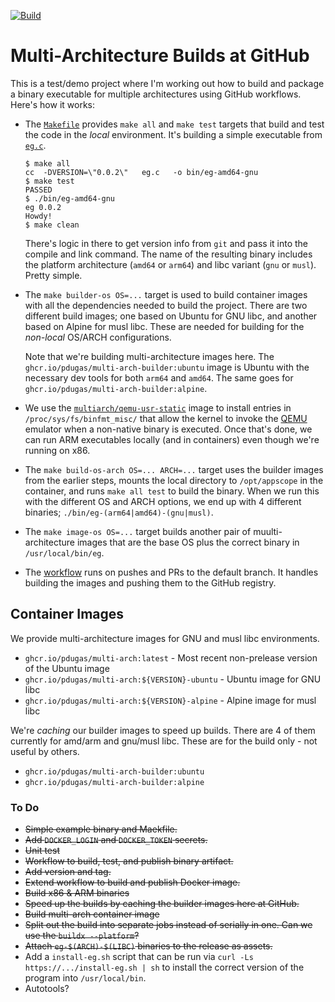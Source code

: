 [![Build](https://github.com/pdugas/multi-arch/actions/workflows/build.yml/badge.svg)](https://github.com/pdugas/multi-arch/actions/workflows/build.yml)

# Multi-Architecture Builds at GitHub

This is a test/demo project where I'm working out how to build and package a binary executable for multiple architectures using GitHub workflows. Here's how it works:

* The [`Makefile`](./Makefile) provides `make all` and `make test` targets that build and test the code in the _local_ environment. It's building a simple executable from [`eg.c`](./eg.c).

  ```shell
  $ make all
  cc  -DVERSION=\"0.0.2\"   eg.c   -o bin/eg-amd64-gnu
  $ make test
  PASSED
  $ ./bin/eg-amd64-gnu
  eg 0.0.2
  Howdy!
  $ make clean
  ```

  There's logic in there to get version info from `git` and pass it into the compile and link command. The name of the resulting binary includes the platform architecture (`amd64` or `arm64`) and libc variant (`gnu` or `musl`). Pretty simple.

* The `make builder-os OS=...` target is used to build container images with all the dependencies needed to build the project. There are two different build images; one based on Ubuntu for GNU libc, and another based on Alpine for musl libc. These are needed for building for the _non-local_ OS/ARCH configurations.

  Note that we're building multi-architecture images here. The `ghcr.io/pdugas/multi-arch-builder:ubuntu` image is Ubuntu with the necessary dev tools for both `arm64` and `amd64`. The same goes for `ghcr.io/pdugas/multi-arch-builder:alpine`.

* We use the [`multiarch/qemu-usr-static`](https://github.com/multiarch/qemu-user-static) image to install entries in `/proc/sys/fs/binfmt_misc/` that allow the kernel to invoke the [QEMU](https://www.qemu.org/) emulator when a non-native binary is executed. Once that's done, we can run ARM executables locally (and in containers) even though we're running on x86.

* The `make build-os-arch OS=... ARCH=...` target uses the builder images from the earlier steps, mounts the local directory to `/opt/appscope` in the container, and runs `make all test` to build the binary. When we run this with the different OS and ARCH options, we end up with 4 different binaries; `./bin/eg-(arm64|amd64)-(gnu|musl)`.

* The `make image-os OS=...` target builds another pair of muulti-architecture images that are the base OS plus the correct binary in `/usr/local/bin/eg`.

* The [workflow](./.github/workflows/build.yml) runs on pushes and PRs to the default branch. It handles building the images and pushing them to the GitHub registry.

## Container Images

We provide multi-architecture images for GNU and musl libc environments.

* `ghcr.io/pdugas/multi-arch:latest` - Most recent non-prelease version of the Ubuntu image
* `ghcr.io/pdugas/multi-arch:${VERSION}-ubuntu` - Ubuntu image for GNU libc
* `ghcr.io/pdugas/multi-arch:${VERSION}-alpine` - Alpine image for musl libc

We're _caching_ our builder images to speed up builds. There are 4 of them currently for amd/arm and gnu/musl libc. These are for the build only - not useful by others.

* `ghcr.io/pdugas/multi-arch-builder:ubuntu`
* `ghcr.io/pdugas/multi-arch-builder:alpine`

### To Do

* ~~Simple example binary and Maekfile.~~
* ~~Add `DOCKER_LOGIN` and `DOCKER_TOKEN` secrets.~~
* ~~Unit test~~
* ~~Workflow to build, test, and publish binary artifact.~~
* ~~Add version and tag.~~
* ~~Extend workflow to build and publish Docker image.~~
* ~~Build x86 & ARM binaries~~
* ~~Speed up the builds by caching the builder images here at GitHub.~~
* ~~Build multi-arch container image~~
* ~~Split out the build into separate jobs instead of serially in one. Can we use the `buildx --platform`?~~
* ~~Attach `eg-$(ARCH)-$(LIBC)` binaries to the release as assets.~~
* Add a `install-eg.sh` script that can be run via `curl -Ls https://.../install-eg.sh | sh` to install the correct version of the program into `/usr/local/bin`.
* Autotools?

